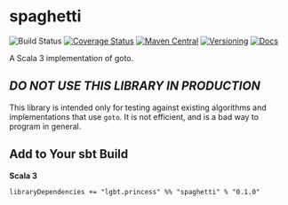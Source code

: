 # spaghetti

![Build Status](https://img.shields.io/github/workflow/status/NthPortal/spaghetti/Continuous%20Integration?logo=github&style=for-the-badge)
[![Coverage Status](https://img.shields.io/coveralls/github/NthPortal/spaghetti/main?logo=coveralls&style=for-the-badge)](https://coveralls.io/github/NthPortal/spaghetti?branch=main)
[![Maven Central](https://img.shields.io/maven-central/v/lgbt.princess/spaghetti_3?logo=apache-maven&style=for-the-badge)](https://mvnrepository.com/artifact/lgbt.princess/spaghetti)
[![Versioning](https://img.shields.io/badge/versioning-semver%202.0.0-blue.svg?style=for-the-badge)](http://semver.org/spec/v2.0.0.html)
[![Docs](https://www.javadoc.io/badge2/lgbt.princess/spaghetti_3/docs.svg?color=blue&style=for-the-badge)](https://www.javadoc.io/doc/lgbt.princess/spaghetti_3)

A Scala 3 implementation of goto.

## ***DO NOT USE THIS LIBRARY IN PRODUCTION***

This library is intended only for testing against existing algorithms
and implementations that use `goto`. It is not efficient, and is a
bad way to program in general.

## Add to Your sbt Build

**Scala 3**

```sbtshell
libraryDependencies += "lgbt.princess" %% "spaghetti" % "0.1.0"
```
